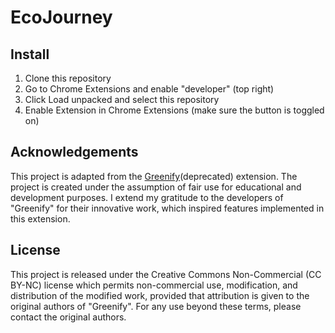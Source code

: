 # EcoJourney

## Install
1. Clone this repository
2. Go to Chrome Extensions and enable "developer" (top right)
3. Click Load unpacked and select this repository
4. Enable Extension in Chrome Extensions (make sure the button is toggled on)

## Acknowledgements

This project is adapted from the [Greenify](https://chromewebstore.google.com/detail/greenify/abkdcchpgcnpeliambllmncflldaghop)(deprecated) extension. The project is created under the assumption of fair use for educational and development purposes. I extend my gratitude to the developers of "Greenify" for their innovative work, which inspired features implemented in this extension.

## License

This project is released under the Creative Commons Non-Commercial (CC BY-NC) license which permits non-commercial use, modification, and distribution of the modified work, provided that attribution is given to the original authors of "Greenify". For any use beyond these terms, please contact the original authors.